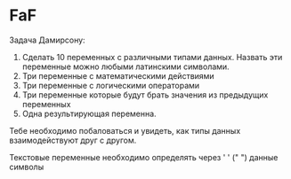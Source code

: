 # FaF
Задача Дамирсону:
1. Сделать 10 переменных с различными типами данных. Назвать эти переменные можно любыми латинскими символами.
2. Три переменные с математическими действиями
3. Три переменные с логическими операторами
4. Три переменные которые будут брать значения из предыдущих переменных
5. Одна результирующая переменна.

Тебе необходимо побаловаться и увидеть, как типы данных взаимодействуют друг с другом.

Текстовые переменные необходимо определять через ' ' (" ") данные символы

